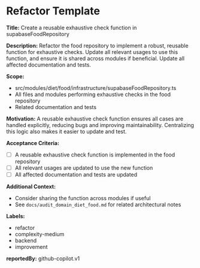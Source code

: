 # Refactor Template

**Title:**
Create a reusable exhaustive check function in supabaseFoodRepository

**Description:**
Refactor the food repository to implement a robust, reusable function for exhaustive checks. Update all relevant usages to use this function, and ensure it is shared across modules if beneficial. Update all affected documentation and tests.

**Scope:**
- src/modules/diet/food/infrastructure/supabaseFoodRepository.ts
- All files and modules performing exhaustive checks in the food repository
- Related documentation and tests

**Motivation:**
A reusable exhaustive check function ensures all cases are handled explicitly, reducing bugs and improving maintainability. Centralizing this logic also makes it easier to update and test.

**Acceptance Criteria:**
- [ ] A reusable exhaustive check function is implemented in the food repository
- [ ] All relevant usages are updated to use the new function
- [ ] All affected documentation and tests are updated

**Additional Context:**
- Consider sharing the function across modules if useful
- See `docs/audit_domain_diet_food.md` for related architectural notes

**Labels:**
- refactor
- complexity-medium
- backend
- improvement

**reportedBy:** github-copilot.v1
